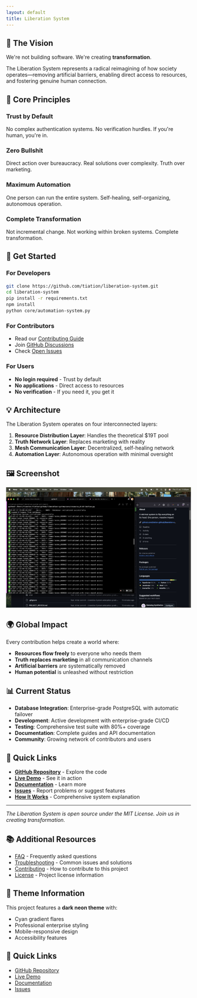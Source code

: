 ```yaml
---
layout: default
title: Liberation System
---
```


## 🌟 The Vision

We're not building software. We're creating **transformation**.

The Liberation System represents a radical reimagining of how society operates—removing artificial barriers, enabling direct access to resources, and fostering genuine human connection.

## 🎯 Core Principles

### Trust by Default
No complex authentication systems. No verification hurdles. If you're human, you're in.

### Zero Bullshit
Direct action over bureaucracy. Real solutions over complexity. Truth over marketing.

### Maximum Automation
One person can run the entire system. Self-healing, self-organizing, autonomous operation.

### Complete Transformation
Not incremental change. Not working within broken systems. Complete transformation.

## 🚀 Get Started

### For Developers
```bash
git clone https://github.com/tiation/liberation-system.git
cd liberation-system
pip install -r requirements.txt
npm install
python core/automation-system.py
```

### For Contributors
- Read our [Contributing Guide](https://github.com/tiation/liberation-system/blob/main/CONTRIBUTING.md)
- Join [GitHub Discussions](https://github.com/tiation/liberation-system/discussions)
- Check [Open Issues](https://github.com/tiation/liberation-system/issues)

### For Users
- **No login required** - Trust by default
- **No applications** - Direct access to resources
- **No verification** - If you need it, you get it

## 💡 Architecture

The Liberation System operates on four interconnected layers:

1. **Resource Distribution Layer**: Handles the theoretical $19T pool
2. **Truth Network Layer**: Replaces marketing with reality
3. **Mesh Communication Layer**: Decentralized, self-healing network
4. **Automation Layer**: Autonomous operation with minimal oversight

## 🖼️ Screenshot

![Main Interface](assets/screenshots/main-interface.jpg)

## 🌍 Global Impact

Every contribution helps create a world where:
- **Resources flow freely** to everyone who needs them
- **Truth replaces marketing** in all communication channels
- **Artificial barriers** are systematically removed
- **Human potential** is unleashed without restriction

## 📊 Current Status

- **Database Integration**: Enterprise-grade PostgreSQL with automatic failover
- **Development**: Active development with enterprise-grade CI/CD
- **Testing**: Comprehensive test suite with 80%+ coverage
- **Documentation**: Complete guides and API documentation
- **Community**: Growing network of contributors and users

## 🔗 Quick Links

- **[GitHub Repository](https://github.com/tiation/liberation-system)** - Explore the code
- **[Live Demo](https://tiation.github.io/liberation-system)** - See it in action
- **[Documentation](https://github.com/tiation/liberation-system/wiki)** - Learn more
- **[Issues](https://github.com/tiation/liberation-system/issues)** - Report problems or suggest features
- **[How It Works](faq)** - Comprehensive system explanation

---

*The Liberation System is open source under the MIT License. Join us in creating transformation.*


## 📚 Additional Resources

- [FAQ](faq.md) - Frequently asked questions
- [Troubleshooting](troubleshooting.md) - Common issues and solutions
- [Contributing](../CONTRIBUTING.md) - How to contribute to this project
- [License](../LICENSE) - Project license information

## 🎨 Theme Information

This project features a **dark neon theme** with:
- Cyan gradient flares
- Professional enterprise styling
- Mobile-responsive design
- Accessibility features

## 🚀 Quick Links

- [GitHub Repository](https://github.com/TiaAstor/liberation-system)
- [Live Demo](https://tiaastor.github.io/liberation-system)
- [Documentation](https://github.com/TiaAstor/liberation-system/wiki)
- [Issues](https://github.com/TiaAstor/liberation-system/issues)

